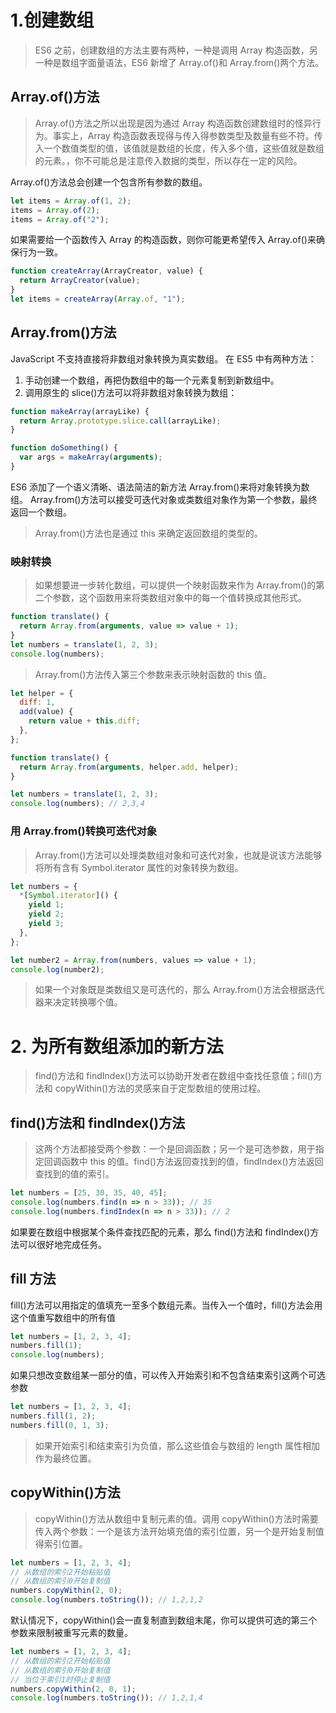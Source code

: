 # 1.创建数组

> ES6 之前，创建数组的方法主要有两种，一种是调用 Array 构造函数，另一种是数组字面量语法，ES6 新增了 Array.of()和 Array.from()两个方法。

## Array.of()方法

> Array.of()方法之所以出现是因为通过 Array 构造函数创建数组时的怪异行为。事实上，Array 构造函数表现得与传入得参数类型及数量有些不符。传入一个数值类型的值，该值就是数组的长度，传入多个值，这些值就是数组的元素。，你不可能总是注意传入数据的类型，所以存在一定的风险。

Array.of()方法总会创建一个包含所有参数的数组。

```js
let items = Array.of(1, 2);
items = Array.of(2);
items = Array.of("2");
```

如果需要给一个函数传入 Array 的构造函数，则你可能更希望传入 Array.of()来确保行为一致。

```js
function createArray(ArrayCreator, value) {
  return ArrayCreator(value);
}
let items = createArray(Array.of, "1");
```

## Array.from()方法

JavaScript 不支持直接将非数组对象转换为真实数组。
在 ES5 中有两种方法：

1. 手动创建一个数组，再把伪数组中的每一个元素复制到新数组中。
2. 调用原生的 slice()方法可以将非数组对象转换为数组：

```js
function makeArray(arrayLike) {
  return Array.prototype.slice.call(arrayLike);
}

function doSomething() {
  var args = makeArray(arguments);
}
```

ES6 添加了一个语义清晰、语法简洁的新方法 Array.from()来将对象转换为数组。
Array.from()方法可以接受可迭代对象或类数组对象作为第一个参数，最终返回一个数组。

> Array.from()方法也是通过 this 来确定返回数组的类型的。

### 映射转换

> 如果想要进一步转化数组，可以提供一个映射函数来作为 Array.from()的第二个参数，这个函数用来将类数组对象中的每一个值转换成其他形式。

```js
function translate() {
  return Array.from(arguments, value => value + 1);
}
let numbers = translate(1, 2, 3);
console.log(numbers);
```

> Array.from()方法传入第三个参数来表示映射函数的 this 值。

```js
let helper = {
  diff: 1,
  add(value) {
    return value + this.diff;
  },
};

function translate() {
  return Array.from(arguments, helper.add, helper);
}

let numbers = translate(1, 2, 3);
console.log(numbers); // 2,3,4
```

### 用 Array.from()转换可迭代对象

> Array.from()方法可以处理类数组对象和可迭代对象，也就是说该方法能够将所有含有 Symbol.iterator 属性的对象转换为数组。

```js
let numbers = {
  *[Symbol.iterator]() {
    yield 1;
    yield 2;
    yield 3;
  },
};

let number2 = Array.from(numbers, values => value + 1);
console.log(number2);
```

> 如果一个对象既是类数组又是可迭代的，那么 Array.from()方法会根据迭代器来决定转换哪个值。

# 2. 为所有数组添加的新方法

> find()方法和 findIndex()方法可以协助开发者在数组中查找任意值；fill()方法和 copyWithin()方法的灵感来自于定型数组的使用过程。

## find()方法和 findIndex()方法

> 这两个方法都接受两个参数：一个是回调函数；另一个是可选参数，用于指定回调函数中 this 的值。find()方法返回查找到的值，findIndex()方法返回查找到的值的索引。

```js
let numbers = [25, 30, 35, 40, 45];
console.log(numbers.find(n => n > 33)); // 35
console.log(numbers.findIndex(n => n > 33)); // 2
```

如果要在数组中根据某个条件查找匹配的元素，那么 find()方法和 findIndex()方法可以很好地完成任务。

## fill 方法

fill()方法可以用指定的值填充一至多个数组元素。当传入一个值时，fill()方法会用这个值重写数组中的所有值

```js
let numbers = [1, 2, 3, 4];
numbers.fill(1);
console.log(numbers);
```

如果只想改变数组某一部分的值，可以传入开始索引和不包含结束索引这两个可选参数

```js
let numbers = [1, 2, 3, 4];
numbers.fill(1, 2);
numbers.fill(0, 1, 3);
```

> 如果开始索引和结束索引为负值，那么这些值会与数组的 length 属性相加作为最终位置。

## copyWithin()方法

> copyWithin()方法从数组中复制元素的值。调用 copyWithin()方法时需要传入两个参数：一个是该方法开始填充值的索引位置，另一个是开始复制值得索引位置。

```js
let numbers = [1, 2, 3, 4];
// 从数组的索引2开始粘贴值
// 从数组的索引0开始复制值
numbers.copyWithin(2, 0);
console.log(numbers.toString()); // 1,2,1,2
```

默认情况下，copyWithin()会一直复制直到数组末尾，你可以提供可选的第三个参数来限制被重写元素的数量。

```js
let numbers = [1, 2, 3, 4];
// 从数组的索引2开始粘贴值
// 从数组的索引0开始复制值
// 当位于索引1时停止复制值
numbers.copyWithin(2, 0, 1);
console.log(numbers.toString()); // 1,2,1,4
```
